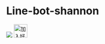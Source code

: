 # Line-bot-shannon
<img src="http://qr-official.line.me/L/QIGcj_OA-9.png">
<a href="https://line.me/R/ti/p/%40ffq4480w"><img height="36" border="0" alt="加入好友" src="https://scdn.line-apps.com/n/line_add_friends/btn/zh-Hant.png"></a>
